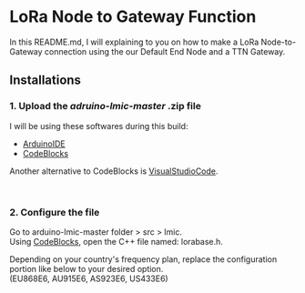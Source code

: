 # LoRa Node to Gateway Function
In this README.md, I will explaining to you on how to make a LoRa Node-to-Gateway connection using
the our Default End Node and a TTN Gateway.

## Installations
### 1. Upload the ***adruino-lmic-master*** .zip file
I will be using these softwares during this build: 
- [ArduinoIDE](https://support.arduino.cc/hc/en-us/categories/360002212660-Software-and-Downloads) 
- [CodeBlocks](https://www.codeblocks.org/downloads/)

Another alternative to CodeBlocks is [VisualStudioCode](https://code.visualstudio.com/download).

<br/>

### 2. Configure the file
Go to arduino-lmic-master folder > src > lmic.
<br>
Using [CodeBlocks](https://www.codeblocks.org/downloads/), open the C++ file named: lorabase.h.

Depending on your country's frequency plan, replace the configuration portion like below to your desired option.
<br>
(EU868E6, AU915E6, AS923E6, US433E6)
